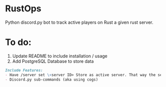 # RustOps
Python discord.py bot to track active players on Rust a given rust server. 

# To do:
1. Update README to include installation / usage
2. Add PostgreSQL Database to store data
```markdown
Include Features:
- Have /server set \<server ID> Store as active server. That way the server ID does not have to continuously be referrenced in the command.
- Discord.py sub-commands (aka using cogs)
```